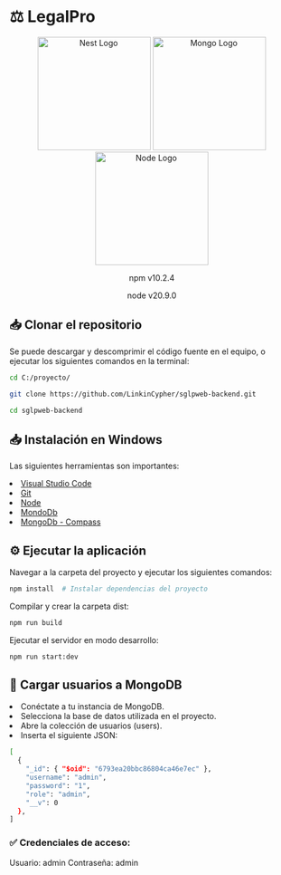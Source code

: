 <h1>⚖️ LegalPro</h1>

<p align="center">
  <a href="http://nestjs.com/" target="_blank"><img src="https://nestjs.com/img/logo-small.svg" width="200" alt="Nest Logo" /></a>
  <a href="https://www.mongodb.com/try/download/community-kubernetes-operator" target="_blank"><img src="https://www.pngall.com/wp-content/uploads/13/Mongodb-PNG-Image-HD.png" width="200" alt="Mongo Logo" /></a>
  <a href="https://nodejs.org/en" target="_blank"><img src="https://upload.wikimedia.org/wikipedia/commons/thumb/d/d9/Node.js_logo.svg/590px-Node.js_logo.svg.png" width="200" alt="Node Logo" /></a>
</p>

<p align="center">npm v10.2.4</p>
<p align="center">node v20.9.0</p>


## 📥 Clonar el repositorio
Se puede descargar y descomprimir el código fuente en el equipo, o ejecutar los siguientes comandos en la terminal:
```bash
cd C:/proyecto/
```
```bash
git clone https://github.com/LinkinCypher/sglpweb-backend.git
```
```bash
cd sglpweb-backend
```


## 📥 Instalación en Windows
Las siguientes herramientas son importantes:
<li><a href="https://code.visualstudio.com/" target="_blank">Visual Studio Code</a></li>
<li><a href="https://git-scm.com/" target="_blank">Git</a></li>
<li><a href="https://nodejs.org/en" target="_blank">Node</a></li>
<li><a href="https://fastdl.mongodb.org/windows/mongodb-windows-x86_64-7.0.4-signed.msi" target="_blank">MondoDb</a></li>
<li><a href="https://downloads.mongodb.com/compass/mongodb-compass-1.41.0-win32-x64.exe" target="_blank">MongoDb - Compass</a></li>


## ⚙️ Ejecutar la aplicación
Navegar a la carpeta del proyecto y ejecutar los siguientes comandos:
```bash
npm install  # Instalar dependencias del proyecto
```
Compilar y crear la carpeta dist:
```bash
npm run build
```
Ejecutar el servidor en modo desarrollo:
```bash
npm run start:dev
```



## 🔑 Cargar usuarios a MongoDB
<li>Conéctate a tu instancia de MongoDB.</li>
<li>Selecciona la base de datos utilizada en el proyecto.</li>
<li>Abre la colección de usuarios (users).</li>
<li>Inserta el siguiente JSON:</li>

```bash
[
  {
    "_id": { "$oid": "6793ea20bbc86804ca46e7ec" },
    "username": "admin",
    "password": "1",
    "role": "admin",
    "__v": 0
  },
]
```

### ✅ Credenciales de acceso:
Usuario: admin
Contraseña: admin